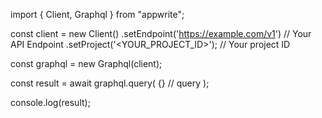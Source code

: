import { Client, Graphql } from "appwrite";

const client = new Client()
    .setEndpoint('https://example.com/v1') // Your API Endpoint
    .setProject('<YOUR_PROJECT_ID>'); // Your project ID

const graphql = new Graphql(client);

const result = await graphql.query(
    {} // query
);

console.log(result);
